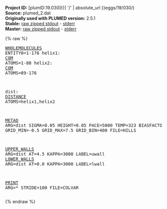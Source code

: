 **Project ID:** [plumID:19.030]({{ '/' | absolute_url }}eggs/19/030/)  
**Source:** plumed_2.dat  
**Originally used with PLUMED version:** 2.5.1  
**Stable:** [raw zipped stdout](plumed_2.dat.plumed.stdout.txt.zip) - [stderr](plumed_2.dat.plumed.stderr)  
**Master:** [raw zipped stdout](plumed_2.dat.plumed_master.stdout.txt.zip) - [stderr](plumed_2.dat.plumed_master.stderr)  

{% raw %}<pre>
<a href="https://plumed.github.io/doc-master/user-doc/html/_w_h_o_l_e_m_o_l_e_c_u_l_e_s.html">WHOLEMOLECULES</a> ENTITY0=1-176
helix1: <a href="https://plumed.github.io/doc-master/user-doc/html/_c_o_m.html">COM</a> ATOMS=1-88
helix2: <a href="https://plumed.github.io/doc-master/user-doc/html/_c_o_m.html">COM</a> ATOMS=89-176

dist: <a href="https://plumed.github.io/doc-master/user-doc/html/_d_i_s_t_a_n_c_e.html">DISTANCE</a> ATOMS=helix1,helix2

<a href="https://plumed.github.io/doc-master/user-doc/html/_m_e_t_a_d.html">METAD</a> ARG=dist SIGMA=0.05 HEIGHT=0.05 PACE=5000 TEMP=323 BIASFACTOR=10 GRID_MIN=-0.5 GRID_MAX=7.5 GRID_BIN=400 FILE=HILLS

<a href="https://plumed.github.io/doc-master/user-doc/html/_u_p_p_e_r__w_a_l_l_s.html">UPPER_WALLS</a> ARG=dist AT=4.5 KAPPA=3000 LABEL=uwall
<a href="https://plumed.github.io/doc-master/user-doc/html/_l_o_w_e_r__w_a_l_l_s.html">LOWER_WALLS</a> ARG=dist AT=0.0 KAPPA=3000 LABEL=lwall

<a href="https://plumed.github.io/doc-master/user-doc/html/_p_r_i_n_t.html">PRINT</a> ARG=* STRIDE=100 FILE=COLVAR
</pre>{% endraw %}
